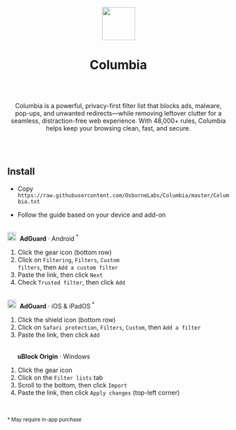 <p align=center><img src="https://cdn-icons-png.flaticon.com/512/7945/7945172.png" width="75" height="75"></p><h1 align=center>Columbia</h1><br></br>

<p align=center>Columbia is a powerful, privacy-first filter list that blocks ads, malware, pop-ups, and unwanted redirects—while removing leftover clutter for a seamless, distraction-free web experience. With 48,000+ rules, Columbia helps keep your browsing clean, fast, and secure.</p><br></br>

## Install
* Copy <code>https://<span></span>raw.githubusercontent.com/OsborneLabs/Columbia/master/Columbia.txt</code>

* Follow the guide based on your device and add-on<br></br>

<img src="https://upload.wikimedia.org/wikipedia/commons/thumb/4/4c/AdGuard.svg/1200px-AdGuard.svg.png" width="20" height="20">&nbsp;&nbsp;<strong>AdGuard</strong> · Android<sup> *</sup>

1. Click the gear icon (bottom row)
2. Click on <code>Filtering</code>, <code>Filters</code>, <code>Custom filters</code>, then <code>Add a custom filter</code>
3. Paste the link, then click <code>Next</code>
4. Check <code>Trusted filter</code>, then click <code>Add</code><br></br>

<img src="https://upload.wikimedia.org/wikipedia/commons/thumb/4/4c/AdGuard.svg/1200px-AdGuard.svg.png" width="20" height="20">&nbsp;&nbsp;<strong>AdGuard</strong> · iOS & iPadOS<sup> *</sup>

1. Click the shield icon (bottom row)
2. Click on <code>Safari protection</code>, <code>Filters</code>, <code>Custom</code>, then <code>Add a filter</code>
3. Paste the link, then click <code>Add</code><br></br>

<img src="https://upload.wikimedia.org/wikipedia/commons/thumb/0/05/UBlock_Origin.svg/1200px-UBlock_Origin.svg.png" width="15" height="15">&nbsp;&nbsp;<strong>uBlock Origin</strong> · Windows

1. Click the gear icon
2. Click on the <code>Filter lists</code> tab
3. Scroll to the bottom, then click <code>Import</code>
4. Paste the link, then click <code>Apply changes</code> (top-left corner)<br></br>

##
<sup>* May require in-app purchase</sup>
